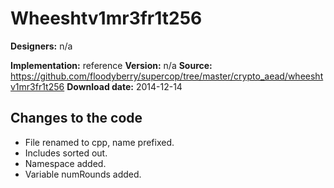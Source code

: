 # Wheeshtv1mr3fr1t256

**Designers:** n/a

**Implementation:** reference
**Version:** n/a
**Source:** https://github.com/floodyberry/supercop/tree/master/crypto_aead/wheeshtv1mr3fr1t256
**Download date:** 2014-12-14

## Changes to the code

* File renamed to cpp, name prefixed.
* Includes sorted out.
* Namespace added.
* Variable numRounds added.
